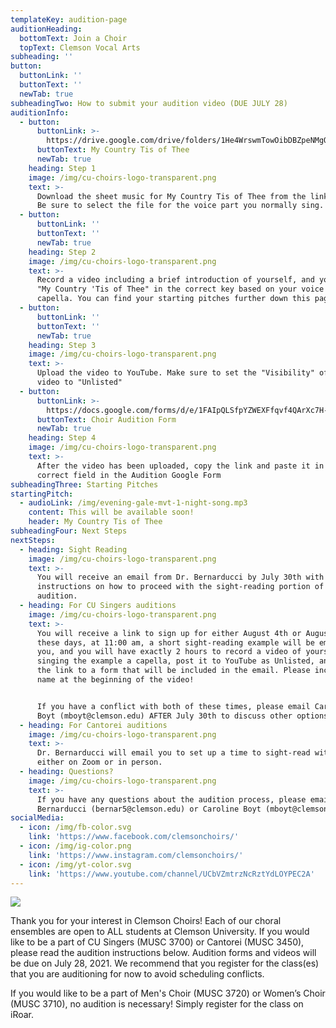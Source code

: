 ```yaml
---
templateKey: audition-page
auditionHeading:
  bottomText: Join a Choir
  topText: Clemson Vocal Arts
subheading: ''
button:
  buttonLink: ''
  buttonText: ''
  newTab: true
subheadingTwo: How to submit your audition video (DUE JULY 28)
auditionInfo:
  - button:
      buttonLink: >-
        https://drive.google.com/drive/folders/1He4WrswmTowOibDBZpeNMgQwzEK9f2Am?usp=sharing
      buttonText: My Country Tis of Thee
      newTab: true
    heading: Step 1
    image: /img/cu-choirs-logo-transparent.png
    text: >-
      Download the sheet music for My Country Tis of Thee from the link below.
      Be sure to select the file for the voice part you normally sing.
  - button:
      buttonLink: ''
      buttonText: ''
      newTab: true
    heading: Step 2
    image: /img/cu-choirs-logo-transparent.png
    text: >-
      Record a video including a brief introduction of yourself, and you singing
      "My Country 'Tis of Thee" in the correct key based on your voice part, a
      capella. You can find your starting pitches further down this page.
  - button:
      buttonLink: ''
      buttonText: ''
      newTab: true
    heading: Step 3
    image: /img/cu-choirs-logo-transparent.png
    text: >-
      Upload the video to YouTube. Make sure to set the "Visibility" of the
      video to "Unlisted"
  - button:
      buttonLink: >-
        https://docs.google.com/forms/d/e/1FAIpQLSfpYZWEXFfqvf4QArXc7H-kcM4skMOW4gkfybq3knt4Ifn3vg/viewform?usp=sf_link
      buttonText: Choir Audition Form
      newTab: true
    heading: Step 4
    image: /img/cu-choirs-logo-transparent.png
    text: >-
      After the video has been uploaded, copy the link and paste it in the
      correct field in the Audition Google Form
subheadingThree: Starting Pitches
startingPitch:
  - audioLink: /img/evening-gale-mvt-1-night-song.mp3
    content: This will be available soon!
    header: My Country Tis of Thee
subheadingFour: Next Steps
nextSteps:
  - heading: Sight Reading
    image: /img/cu-choirs-logo-transparent.png
    text: >-
      You will receive an email from Dr. Bernarducci by July 30th with
      instructions on how to proceed with the sight-reading portion of your
      audition. 
  - heading: For CU Singers auditions
    image: /img/cu-choirs-logo-transparent.png
    text: >-
      You will receive a link to sign up for either August 4th or August 9th. On
      these days, at 11:00 am, a short sight-reading example will be emailed to
      you, and you will have exactly 2 hours to record a video of yourself
      singing the example a capella, post it to YouTube as Unlisted, and submit
      the link to a form that will be included in the email. Please include your
      name at the beginning of the video!


      If you have a conflict with both of these times, please email Caroline
      Boyt (mboyt@clemson.edu) AFTER July 30th to discuss other options.
  - heading: For Cantorei auditions
    image: /img/cu-choirs-logo-transparent.png
    text: >-
      Dr. Bernarducci will email you to set up a time to sight-read with him
      either on Zoom or in person.
  - heading: Questions?
    image: /img/cu-choirs-logo-transparent.png
    text: >-
      If you have any questions about the audition process, please email Dr.
      Bernarducci (bernar5@clemson.edu) or Caroline Boyt (mboyt@clemson.edu).
socialMedia:
  - icon: /img/fb-color.svg
    link: 'https://www.facebook.com/clemsonchoirs/'
  - icon: /img/ig-color.png
    link: 'https://www.instagram.com/clemsonchoirs/'
  - icon: /img/yt-color.svg
    link: 'https://www.youtube.com/channel/UCbVZmtrzNcRztYdLOYPEC2A'
---
```

![](/img/level3-clemsonuniversitychoirs_rgb_collegeof-codip.jpg)

Thank you for your interest in Clemson Choirs! Each of our choral ensembles are open to ALL students at Clemson University. If you would like to be a part of CU Singers (MUSC 3700) or Cantorei (MUSC 3450), please read the audition instructions below. Audition forms and videos will be due on July 28, 2021. We recommend that you register for the class(es) that you are auditioning for now to avoid scheduling conflicts.

If you would like to be a part of Men's Choir (MUSC 3720) or Women’s Choir (MUSC 3710), no audition is necessary! Simply register for the class on iRoar.
